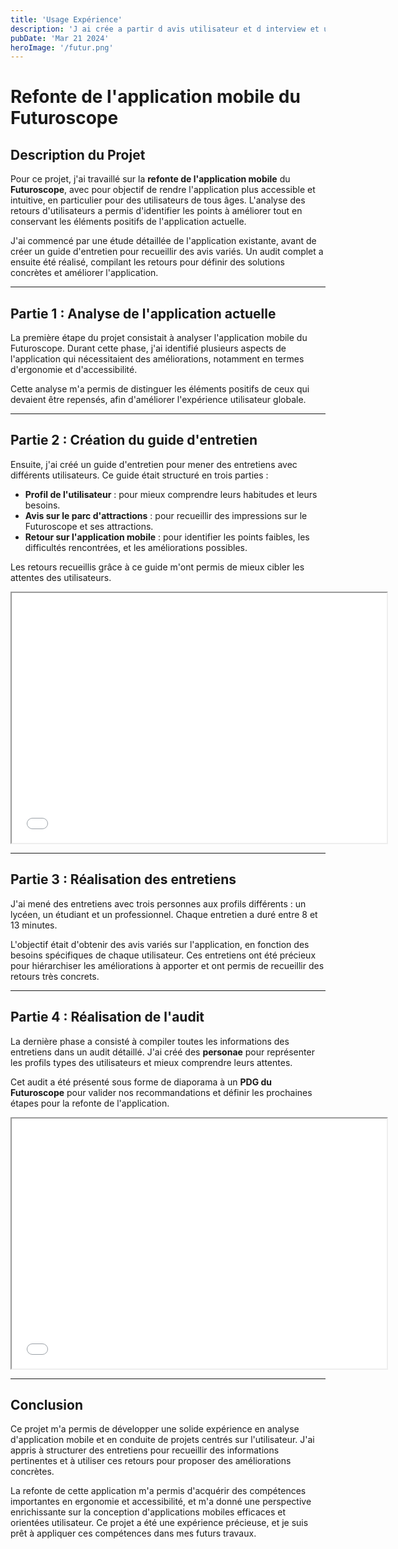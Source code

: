 ```yaml
---
title: 'Usage Expérience'
description: 'J ai crée a partir d avis utilisateur et d interview et une audit de refont pour l application du futuroscope'
pubDate: 'Mar 21 2024'
heroImage: '/futur.png'
---
```


# Refonte de l'application mobile du Futuroscope

## Description du Projet

Pour ce projet, j'ai travaillé sur la **refonte de l'application mobile** du **Futuroscope**, avec pour objectif de rendre l'application plus accessible et intuitive, en particulier pour des utilisateurs de tous âges. L'analyse des retours d'utilisateurs a permis d'identifier les points à améliorer tout en conservant les éléments positifs de l'application actuelle.

J'ai commencé par une étude détaillée de l'application existante, avant de créer un guide d'entretien pour recueillir des avis variés. Un audit complet a ensuite été réalisé, compilant les retours pour définir des solutions concrètes et améliorer l'application.

---

## Partie 1 : Analyse de l'application actuelle

La première étape du projet consistait à analyser l'application mobile du Futuroscope. Durant cette phase, j'ai identifié plusieurs aspects de l'application qui nécessitaient des améliorations, notamment en termes d'ergonomie et d'accessibilité. 

Cette analyse m'a permis de distinguer les éléments positifs de ceux qui devaient être repensés, afin d'améliorer l'expérience utilisateur globale.

---

## Partie 2 : Création du guide d'entretien

Ensuite, j'ai créé un guide d'entretien pour mener des entretiens avec différents utilisateurs. Ce guide était structuré en trois parties :

- **Profil de l'utilisateur** : pour mieux comprendre leurs habitudes et leurs besoins.
- **Avis sur le parc d'attractions** : pour recueillir des impressions sur le Futuroscope et ses attractions.
- **Retour sur l'application mobile** : pour identifier les points faibles, les difficultés rencontrées, et les améliorations possibles.

Les retours recueillis grâce à ce guide m'ont permis de mieux cibler les attentes des utilisateurs.

<iframe src="\Guide d'entretien SAE.pdf" width="600" height="400"></iframe>


---

## Partie 3 : Réalisation des entretiens

J'ai mené des entretiens avec trois personnes aux profils différents : un lycéen, un étudiant et un professionnel. Chaque entretien a duré entre 8 et 13 minutes. 

L'objectif était d'obtenir des avis variés sur l'application, en fonction des besoins spécifiques de chaque utilisateur. Ces entretiens ont été précieux pour hiérarchiser les améliorations à apporter et ont permis de recueillir des retours très concrets.



---

## Partie 4 : Réalisation de l'audit

La dernière phase a consisté à compiler toutes les informations des entretiens dans un audit détaillé. J'ai créé des **personae** pour représenter les profils types des utilisateurs et mieux comprendre leurs attentes. 

Cet audit a été présenté sous forme de diaporama à un **PDG du Futuroscope** pour valider nos recommandations et définir les prochaines étapes pour la refonte de l'application.

<iframe src="\Personae.pdf" width="600" height="400"></iframe>


---

## Conclusion

Ce projet m'a permis de développer une solide expérience en analyse d'application mobile et en conduite de projets centrés sur l'utilisateur. J'ai appris à structurer des entretiens pour recueillir des informations pertinentes et à utiliser ces retours pour proposer des améliorations concrètes.

La refonte de cette application m'a permis d'acquérir des compétences importantes en ergonomie et accessibilité, et m'a donné une perspective enrichissante sur la conception d'applications mobiles efficaces et orientées utilisateur. Ce projet a été une expérience précieuse, et je suis prêt à appliquer ces compétences dans mes futurs travaux.
